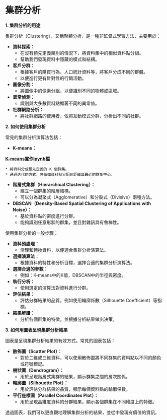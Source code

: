 # 集群分析

**1. 集群分析的用途**

集群分析（Clustering），又稱聚類分析，是一種非監督式學習方法，主要用於：

* **資料探索：**
    * 在沒有預先定義類別的情況下，將資料集中的相似資料點分組。
    * 幫助我們發現資料中隱藏的模式和結構。
* **客戶分群：**
    * 根據客戶的購買行為、人口統計資料等，將客戶分成不同的群體。
    * 以便進行更有針對性的行銷活動。
* **圖像分割：**
    * 將圖像中的像素分組，以便識別不同的物體或區域。
* **異常偵測：**
    * 識別與大多數資料點顯著不同的異常值。
* **社群網路分析：**
    * 將社群網路的使用者，依照互動模式分群，分析出不同的社群。

**2. 如何使用集群分析**

常見的集群分析演算法包括：

* **K-means：**

[**K-means實作ipynb檔**](./k-means.ipynb)

	* 將資料分成預先定義的 K 個群集。
	* 通過迭代的方式，將每個資料點分配到距離其最近的群集中心。
	
* **階層式集群（Hierarchical Clustering）：**
    * 建立一個群集的階層結構。
    * 可以分為凝聚式（Agglomerative）和分裂式（Divisive）兩種方法。
* **DBSCAN（Density-Based Spatial Clustering of Applications with Noise）：**
    * 基於資料點的密度進行分群。
    * 能夠識別任意形狀的群集，並且對雜訊具有魯棒性。

使用集群分析的一般步驟：

* **資料預處理：**
    * 清理和轉換資料，以便適合集群分析演算法。
* **選擇演算法：**
    * 根據資料的特性和分析目標，選擇合適的集群分析演算法。
* **選擇合適的參數：**
    * 例如：K-means中的K值，DBSCAN中的半徑與密度。
* **執行分析：**
    * 使用選定的演算法對資料進行分群。
* **評估結果：**
    * 評估分群結果的品質，例如使用輪廓係數（Silhouette Coefficient）等指標。
* **結果解讀：**
    * 分析各個群集的特徵，並根據分析結果做出決策。

**3. 如何用圖表呈現集群分析結果**

圖表是呈現集群分析結果的有效方式。常見的圖表包括：

* **散佈圖（Scatter Plot）：**
    * 對於二維或三維資料，可以使用散佈圖將不同群集的資料點以不同的顏色或符號標記。
* **樹狀圖（Dendrogram）：**
    * 用於呈現階層式集群的結果，顯示群集之間的層次關係。
* **輪廓圖（Silhouette Plot）：**
    * 用於評估分群結果的品質，顯示每個資料點的輪廓係數。
* **平行座標圖（Parallel Coordinates Plot）：**
    * 用於呈現高維度資料的分群結果，顯示各個群集在不同維度上的特徵。

透過圖表，我們可以更直觀地理解集群分析的結果，並從中發現有價值的資訊。
